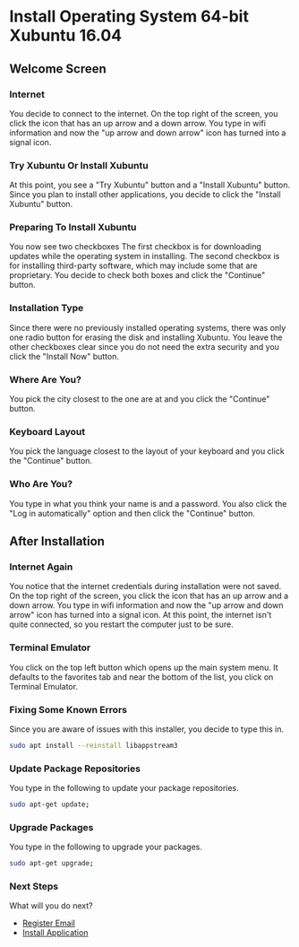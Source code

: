 # Install Operating System 64-bit Xubuntu 16.04

## Welcome Screen

### Internet

You decide to connect to the internet.
On the top right of the screen, you click the icon that has an up arrow and a down arrow.
You type in wifi information and now the "up arrow and down arrow" icon has turned into a signal icon.

### Try Xubuntu Or Install Xubuntu

At this point, you see a "Try Xubuntu" button and a "Install Xubuntu" button.
Since you plan to install other applications, you decide to click the "Install Xubuntu" button.

### Preparing To Install Xubuntu

You now see two checkboxes
The first checkbox is for downloading updates while the operating system in installing.
The second checkbox is for installing third-party software, which may include some that are proprietary.
You decide to check both boxes and click the "Continue" button.

### Installation Type

Since there were no previously installed operating systems,
there was only one radio button for erasing the disk and installing Xubuntu.
You leave the other checkboxes clear since you do not need the extra security and you click the "Install Now" button.

### Where Are You?

You pick the city closest to the one are at and you click the "Continue" button.

### Keyboard Layout

You pick the language closest to the layout of your keyboard and you click the "Continue" button.

### Who Are You?

You type in what you think your name is and a password.
You also click the "Log in automatically" option and then click the "Continue" button.

## After Installation

### Internet Again

You notice that the internet credentials during installation were not saved.
On the top right of the screen, you click the icon that has an up arrow and a down arrow.
You type in wifi information and now the "up arrow and down arrow" icon has turned into a signal icon.
At this point, the internet isn't quite connected, so you restart the computer just to be sure.

### Terminal Emulator

You click on the top left button which opens up the main system menu.
It defaults to the favorites tab and near the bottom of the list, you click on Terminal Emulator.

### Fixing Some Known Errors

Since you are aware of issues with this installer, you decide to type this in.

```bash
sudo apt install --reinstall libappstream3
```

### Update Package Repositories

You type in the following to update your package repositories.

```bash
sudo apt-get update;
```

### Upgrade Packages

You type in the following to upgrade your packages.

```bash
sudo apt-get upgrade;
```

### Next Steps

What will you do next?

- [Register Email](/register-email.md)
- [Install Application](/install-application.md)
